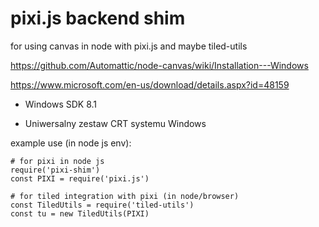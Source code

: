 
# pixi.js backend shim 

for using canvas in node with pixi.js and maybe tiled-utils

https://github.com/Automattic/node-canvas/wiki/Installation---Windows

https://www.microsoft.com/en-us/download/details.aspx?id=48159

* Windows SDK 8.1

* Uniwersalny zestaw CRT systemu Windows

example use (in node js env):
```
# for pixi in node js
require('pixi-shim')
const PIXI = require('pixi.js')

# for tiled integration with pixi (in node/browser)
const TiledUtils = require('tiled-utils')
const tu = new TiledUtils(PIXI)
```